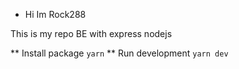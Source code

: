 * Hi Im Rock288

This is my repo BE with express nodejs

** Install package
`
yarn
`
** Run development
`
yarn dev
`